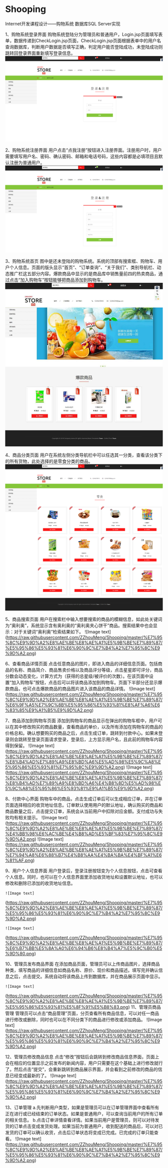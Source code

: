 # Shooping
Internet开发课程设计——购物系统
数据库SQL Server实现

1、购物系统登录界面
购物系统登陆分为管理员和普通用户，Login.jsp页面填写表单，数据传递到CheckLogin.jsp页面，CheckLogin.jsp页面根据表单中的用户名查询数据库，判断用户数据是否填写正确，判定用户能否登陆成功，未登陆成功则跳转回登录界面重新填写登录信息。
 ![Image text](https://raw.githubusercontent.com/ZZhouMeng/Shooping/master/%E7%95%8C%E9%9D%A2%E8%AE%BE%E8%AE%A1%E5%9B%BE%E7%89%87/%E8%B4%AD%E7%89%A9%E7%B3%BB%E7%BB%9F%E7%99%BB%E9%99%86%E7%95%8C%E9%9D%A2.png)
 
2、购物系统注册界面
用户点击“点我注册”按钮进入注册界面。注册用户时，用户需要填写用户名、密码、确认密码、邮箱和电话号码，这些内容都是必填项目且默认注册为普通用户。
![Image text](https://raw.githubusercontent.com/ZZhouMeng/Shooping/master/%E7%95%8C%E9%9D%A2%E8%AE%BE%E8%AE%A1%E5%9B%BE%E7%89%87/%E8%B4%AD%E7%89%A9%E7%B3%BB%E7%BB%9F%E6%B3%A8%E5%86%8C%E7%95%8C%E9%9D%A2.png)

3、购物系统首页
图中是还未登陆的购物系统。系统的顶部有搜索框、购物车、用户个人信息。页面的版头显示“首页”、“订单查询”、“关于我们”、类别导航栏、动态推广栏这五部分内容。爆款商品中显示的是商品库中销售量前四的热卖商品，通过点击“加入购物车”按钮能够把商品添加到购物车。
![Image text](https://raw.githubusercontent.com/ZZhouMeng/Shooping/master/%E7%95%8C%E9%9D%A2%E8%AE%BE%E8%AE%A1%E5%9B%BE%E7%89%87/%E8%B4%AD%E7%89%A9%E7%B3%BB%E7%BB%9F%E9%A6%96%E9%A1%B5.jpg)

4、商品分类页面
用户在系统左侧分类导航栏中可以任选其一分类，查看该分类下的所有货物，此处选择的是零食分类的商品。
![Image text](https://raw.githubusercontent.com/ZZhouMeng/Shooping/master/%E7%95%8C%E9%9D%A2%E8%AE%BE%E8%AE%A1%E5%9B%BE%E7%89%87/%E5%95%86%E5%93%81%E5%88%86%E7%B1%BB%E9%A1%B5%E9%9D%A2.png)

5、商品搜索页面
用户在搜索栏中输入想要搜索的商品的模糊信息，如此处关键词为“奥利奥”，系统显示含有奥利奥的“奥利奥夹心饼干”商品。搜索结果中也会显示：对于关键词“奥利奥”检索结果如下。
    ![Image text]
(https://raw.githubusercontent.com/ZZhouMeng/Shooping/master/%E7%95%8C%E9%9D%A2%E8%AE%BE%E8%AE%A1%E5%9B%BE%E7%89%87/%E5%95%86%E5%93%81%E6%90%9C%E7%B4%A2%E7%95%8C%E9%9D%A2.png)

6、查看商品详情页面
点击任意商品的图片，即进入商品的详细信息页面。包括商品的名称、商品简介、商品售卖价格以及商品评分等级，点击星星即可评分，商品分数会动态变化，计算方式为（获得的总星级/被评价的次数）。在该页面中设置“加入购物车”按钮，点击后可以将该商品添加到购物车。页面下半部分还显示爆款商品，也可点击爆款商品的商品图片进入该商品的商品详情。
     ![Image text]
(https://raw.githubusercontent.com/ZZhouMeng/Shooping/master/%E7%95%8C%E9%9D%A2%E8%AE%BE%E8%AE%A1%E5%9B%BE%E7%89%87/%E6%9F%A5%E7%9C%8B%E5%95%86%E5%93%81%E8%AF%A6%E6%83%85%E9%A1%B5%E9%9D%A2.png)

7、商品添加到购物车页面
添加到购物车的商品显示在弹出的购物车框中，用户可以在其中修改购买的商品数量，查看商品的单价，以及所有添加在购物车的商品的价格总和。确认想要购买的商品之后，点击生成订单，跳转到付款中心。如果未登录则会跳转至登录页面请求登录，登录后，上方显示用户名，且此前的购物车内容得到保留。
     ![Image text]
(https://raw.githubusercontent.com/ZZhouMeng/Shooping/master/%E7%95%8C%E9%9D%A2%E8%AE%BE%E8%AE%A1%E5%9B%BE%E7%89%87/%E8%B4%AD%E7%89%A9%E8%BD%A6%E5%AD%98%E5%9C%A8%E5%95%86%E5%93%81%E7%95%8C%E9%9D%A2.png)
 ![Image text]
(https://raw.githubusercontent.com/ZZhouMeng/Shooping/master/%E7%95%8C%E9%9D%A2%E8%AE%BE%E8%AE%A1%E5%9B%BE%E7%89%87/%E8%B4%AD%E7%89%A9%E8%BD%A6%E4%B8%8D%E5%AD%98%E5%9C%A8%E5%95%86%E5%93%81%E9%A1%B5%E9%9D%A2.png)



8、付款中心界面
购物车中的商品，点击生成订单后可以生成相应订单，并在订单页面选择相应的收货地址信息。订单默认使用用户的默认地址，确认购买的商品和商品数量之后，点击提交订单，系统会从当前用户中扣除对应金额。支付成功与失败均有相关提示。
     ![Image text]
(https://raw.githubusercontent.com/ZZhouMeng/Shooping/master/%E7%95%8C%E9%9D%A2%E8%AE%BE%E8%AE%A1%E5%9B%BE%E7%89%87/%E4%BB%98%E6%AC%BE%E4%B8%AD%E5%BF%83%E7%95%8C%E9%9D%A2.png)
    ![Image text]
(https://raw.githubusercontent.com/ZZhouMeng/Shooping/master/%E7%95%8C%E9%9D%A2%E8%AE%BE%E8%AE%A1%E5%9B%BE%E7%89%87/%E7%94%A8%E6%88%B7%E4%B8%AA%E4%BA%BA%E4%BF%A1%E6%81%AF.png)

9、用户个人信息界面
用户登录后，登录注册按钮变为个人信息按钮，点击可查看个人信息。同时，也可以在个人信息界面里添加收货地址和设置默认地址，也可以修改和删除已添加的收货地址信息。
 
    ![Image text]
(https://raw.githubusercontent.com/ZZhouMeng/Shooping/master/%E7%95%8C%E9%9D%A2%E8%AE%BE%E8%AE%A1%E5%9B%BE%E7%89%87/%E5%95%86%E5%93%81%E6%90%9C%E7%B4%A2%E7%95%8C%E9%9D%A2.png)
 
    ![Image text]
(https://raw.githubusercontent.com/ZZhouMeng/Shooping/master/%E7%95%8C%E9%9D%A2%E8%AE%BE%E8%AE%A1%E5%9B%BE%E7%89%87/%E6%B7%BB%E5%8A%A0%E6%94%B6%E8%B4%A7%E5%9C%B0%E5%9D%80.png)

10、管理员发布商品界面
在添加商品页面，管理员可以上传商品图片，选择商品种类，填写商品的详细信息如商品名称、原价、现价和商品描述。填写完并确认信息之后，点击提交。系统自动将该商品上传到数据库，并在商品展示页面中显示。

    ![Image text]
(https://raw.githubusercontent.com/ZZhouMeng/Shooping/master/%E7%95%8C%E9%9D%A2%E8%AE%BE%E8%AE%A1%E5%9B%BE%E7%89%87/%E5%95%86%E5%93%81%E5%8F%91%E5%B8%83.png)
11、管理员商品管理
管理员可以点击“商品管理”页面，分页查看所有商品信息，可以对任一商品进行修改或删除，同时也可以在不同分类下的商品进行修改或添加商品。
    ![Image text]
(https://raw.githubusercontent.com/ZZhouMeng/Shooping/master/%E7%95%8C%E9%9D%A2%E8%AE%BE%E8%AE%A1%E5%9B%BE%E7%89%87/%E5%95%86%E5%93%81%E6%90%9C%E7%B4%A2%E7%95%8C%E9%9D%A2.png)

12、管理员修改商品信息
点击“修改”按钮后会跳转到修改商品信息界面，页面上会在相应的位置显示之前发布的新闻内容，用户只需要在这个基础上进行修改就行了。然后点击“提交”，会重新跳转到商品展示界面，并会看到之前修改的商品的信息已经变成最新的了。
     ![Image text]
(https://raw.githubusercontent.com/ZZhouMeng/Shooping/master/%E7%95%8C%E9%9D%A2%E8%AE%BE%E8%AE%A1%E5%9B%BE%E7%89%87/%E5%95%86%E5%93%81%E6%90%9C%E7%B4%A2%E7%95%8C%E9%9D%A2.png)
 
13、订单管理
a.先判断用户类型，如果是管理员可以在订单管理界面中查看所有正在进行或已经结束的订单状态。如果是普通用户，可以查询当前用户的所有订单的相关信息。
b.点击订单详情查看详情。如果当前用户是管理员，则可以对待发货的订单点击变成发货处理。如果当前为普通用户，收到配送的商品后，可以对已发货的订单可以确认收货，点击后订单状态将变成已完成。已完成的订单只能查看。
    ![Image text]
(https://raw.githubusercontent.com/ZZhouMeng/Shooping/master/%E7%95%8C%E9%9D%A2%E8%AE%BE%E8%AE%A1%E5%9B%BE%E7%89%87/%E5%95%86%E5%93%81%E6%90%9C%E7%B4%A2%E7%95%8C%E9%9D%A2.png)

